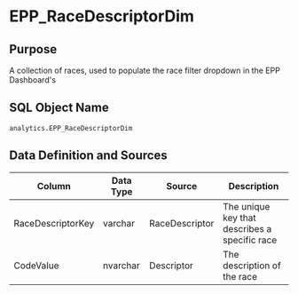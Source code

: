 # EPP_RaceDescriptorDim

## Purpose

A collection of races, used to populate the race filter dropdown in the EPP
Dashboard's

## SQL Object Name

`analytics.EPP_RaceDescriptorDim`

## Data Definition and Sources

| Column | Data Type | Source | Description |
| --- | --- | --- | --- |
| RaceDescriptorKey | varchar | RaceDescriptor | The unique key that describes a specific race |
| CodeValue | nvarchar | Descriptor | The description of the race |

